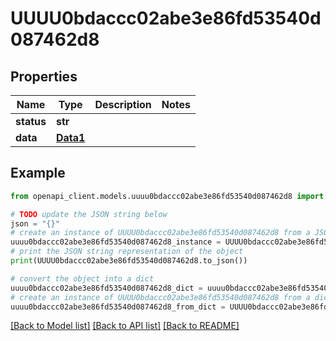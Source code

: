 # UUUU0bdaccc02abe3e86fd53540d087462d8


## Properties

Name | Type | Description | Notes
------------ | ------------- | ------------- | -------------
**status** | **str** |  | 
**data** | [**Data1**](Data1.md) |  | 

## Example

```python
from openapi_client.models.uuuu0bdaccc02abe3e86fd53540d087462d8 import UUUU0bdaccc02abe3e86fd53540d087462d8

# TODO update the JSON string below
json = "{}"
# create an instance of UUUU0bdaccc02abe3e86fd53540d087462d8 from a JSON string
uuuu0bdaccc02abe3e86fd53540d087462d8_instance = UUUU0bdaccc02abe3e86fd53540d087462d8.from_json(json)
# print the JSON string representation of the object
print(UUUU0bdaccc02abe3e86fd53540d087462d8.to_json())

# convert the object into a dict
uuuu0bdaccc02abe3e86fd53540d087462d8_dict = uuuu0bdaccc02abe3e86fd53540d087462d8_instance.to_dict()
# create an instance of UUUU0bdaccc02abe3e86fd53540d087462d8 from a dict
uuuu0bdaccc02abe3e86fd53540d087462d8_from_dict = UUUU0bdaccc02abe3e86fd53540d087462d8.from_dict(uuuu0bdaccc02abe3e86fd53540d087462d8_dict)
```
[[Back to Model list]](../README.md#documentation-for-models) [[Back to API list]](../README.md#documentation-for-api-endpoints) [[Back to README]](../README.md)


